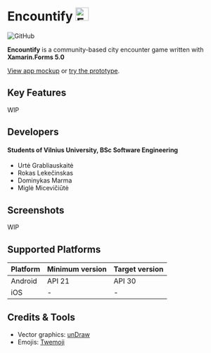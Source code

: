 # Encountify <img src="https://imgur.com/793bo2D.png" alt="Encountify Logo" width="30"/>

![GitHub](https://img.shields.io/github/license/Mdominykas/Encountify) 

**Encountify** is a community-based city encounter game written with **Xamarin.Forms 5.0**

[View app mockup](https://www.figma.com/file/pB1qSpWIsvEqnoaA2hukpM/Encountify?node-id=0%3A1) or [try the prototype](https://www.figma.com/proto/pB1qSpWIsvEqnoaA2hukpM/Encountify?page-id=0%3A1&node-id=3%3A115&viewport=241%2C48%2C0.25&scaling=scale-down&starting-point-node-id=3%3A115).


## Key Features

WIP

## Developers
#### Students of Vilnius University, BSc Software Engineering
- Urtė Grabliauskaitė
- Rokas Lekečinskas 
- Dominykas Marma
- Miglė Micevičiūtė

## Screenshots

WIP

## Supported Platforms

| Platform | Minimum version | Target version |
| - | - | - |
| Android   | API 21 | API 30 |
| iOS | - | - |

## Credits & Tools

- Vector graphics: [unDraw](https://undraw.co/)
- Emojis: [Twemoji](https://twemoji.twitter.com/)
